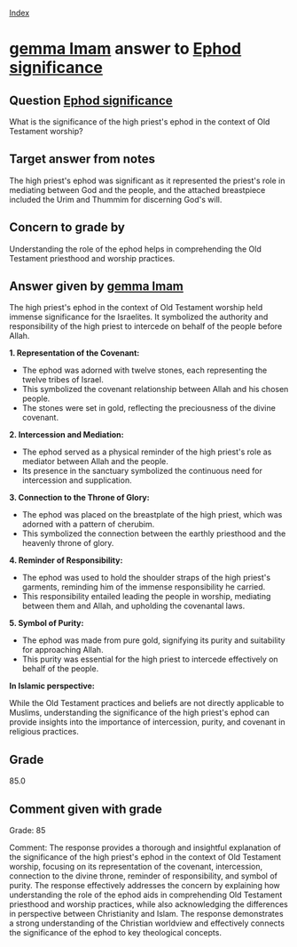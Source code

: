 
[Index](../../index.md)
# [gemma Imam](../../answering_models/gemma_Imam.md) answer to [Ephod significance](../../questions/Ephod_significance.md)

## Question [Ephod significance](../../questions/Ephod_significance.md)
What is the significance of the high priest's ephod in the context of Old Testament worship?

## Target answer from notes
The high priest's ephod was significant as it represented the priest's role in mediating between God and the people, and the attached breastpiece included the Urim and Thummim for discerning God's will.

## Concern to grade by
Understanding the role of the ephod helps in comprehending the Old Testament priesthood and worship practices.

## Answer given by [gemma Imam](../../answering_models/gemma_Imam.md)
The high priest's ephod in the context of Old Testament worship held immense significance for the Israelites. It symbolized the authority and responsibility of the high priest to intercede on behalf of the people before Allah.

**1. Representation of the Covenant:**

* The ephod was adorned with twelve stones, each representing the twelve tribes of Israel.
* This symbolized the covenant relationship between Allah and his chosen people.
* The stones were set in gold, reflecting the preciousness of the divine covenant.

**2. Intercession and Mediation:**

* The ephod served as a physical reminder of the high priest's role as mediator between Allah and the people.
* Its presence in the sanctuary symbolized the continuous need for intercession and supplication.

**3. Connection to the Throne of Glory:**

* The ephod was placed on the breastplate of the high priest, which was adorned with a pattern of cherubim.
* This symbolized the connection between the earthly priesthood and the heavenly throne of glory.

**4. Reminder of Responsibility:**

* The ephod was used to hold the shoulder straps of the high priest's garments, reminding him of the immense responsibility he carried.
* This responsibility entailed leading the people in worship, mediating between them and Allah, and upholding the covenantal laws.

**5. Symbol of Purity:**

* The ephod was made from pure gold, signifying its purity and suitability for approaching Allah.
* This purity was essential for the high priest to intercede effectively on behalf of the people.

**In Islamic perspective:**

While the Old Testament practices and beliefs are not directly applicable to Muslims, understanding the significance of the high priest's ephod can provide insights into the importance of intercession, purity, and covenant in religious practices.

## Grade
85.0

## Comment given with grade
Grade: 85

Comment: The response provides a thorough and insightful explanation of the significance of the high priest's ephod in the context of Old Testament worship, focusing on its representation of the covenant, intercession, connection to the divine throne, reminder of responsibility, and symbol of purity. The response effectively addresses the concern by explaining how understanding the role of the ephod aids in comprehending Old Testament priesthood and worship practices, while also acknowledging the differences in perspective between Christianity and Islam. The response demonstrates a strong understanding of the Christian worldview and effectively connects the significance of the ephod to key theological concepts.

